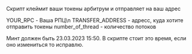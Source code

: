 Скрипт клеймит ваши токены арбитрум и отправляет на ваш адрес

YOUR_RPC - Ваша РПЦ\n
TRANSFER_ADDRESS - адресс, куда хотите отправить токены
number_of_thread - количество потоков

Минт должен быть 23.03.2023 15:50. В скрипте стоит это время, если оно измениться то исправлю.
